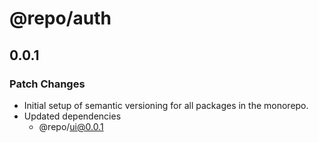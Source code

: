 # @repo/auth

## 0.0.1

### Patch Changes

- Initial setup of semantic versioning for all packages in the monorepo.
- Updated dependencies
  - @repo/ui@0.0.1
